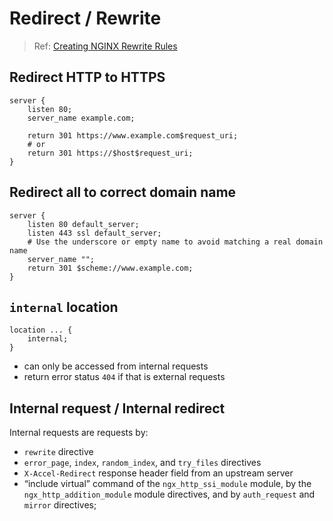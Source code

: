 # Redirect / Rewrite

> Ref: [Creating NGINX Rewrite Rules](https://www.nginx.com/blog/creating-nginx-rewrite-rules/)

## Redirect HTTP to HTTPS

```nginx
server {
    listen 80;
    server_name example.com;

    return 301 https://www.example.com$request_uri;
    # or
    return 301 https://$host$request_uri;
}
```

## Redirect all to correct domain name

```nginx
server {
    listen 80 default_server;
    listen 443 ssl default_server;
    # Use the underscore or empty name to avoid matching a real domain name 
    server_name "";
    return 301 $scheme://www.example.com;
}
```

## `internal` location

```nginx
location ... {
    internal;
}
```

- can only be accessed from internal requests
- return error status `404` if that is external requests

## Internal request / Internal redirect

Internal requests are requests by:

- `rewrite` directive
- `error_page`, `index`, `random_index`, and `try_files` directives
- `X-Accel-Redirect` response header field from an upstream server
- “include virtual” command of the `ngx_http_ssi_module` module, by the `ngx_http_addition_module` module directives, and by `auth_request` and `mirror` directives;

